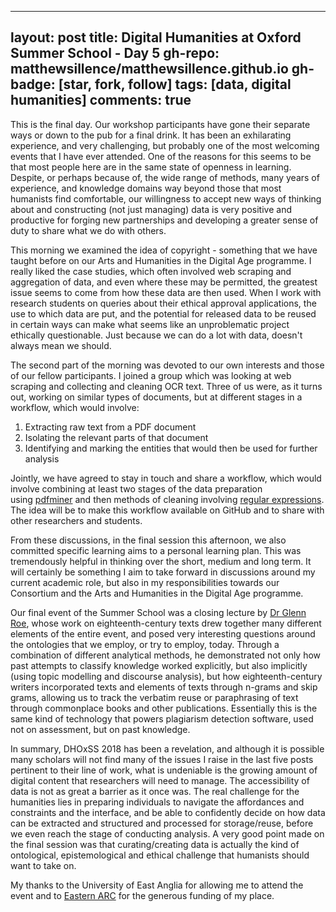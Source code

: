 
---
layout: post
title: Digital Humanities at Oxford Summer School - Day 5
gh-repo: matthewsillence/matthewsillence.github.io
gh-badge: [star, fork, follow]
tags: [data, digital humanities]
comments: true
---
This is the final day. Our workshop participants have gone their separate ways or down to the pub for a final drink. It has been an exhilarating experience, and very challenging, but probably one of the most welcoming events that I have ever attended. One of the reasons for this seems to be that most people here are in the same state of openness in learning. Despite, or perhaps because of, the wide range of methods, many years of experience, and knowledge domains way beyond those that most humanists find comfortable, our willingness to accept new ways of thinking about and constructing (not just managing) data is very positive and productive for forging new partnerships and developing a greater sense of duty to share what we do with others.  
  
This morning we examined the idea of copyright - something that we have taught before on our Arts and Humanities in the Digital Age programme. I really liked the case studies, which often involved web scraping and aggregation of data, and even where these may be permitted, the greatest issue seems to come from how these data are then used. When I work with research students on queries about their ethical approval applications, the use to which data are put, and the potential for released data to be reused in certain ways can make what seems like an unproblematic project ethically questionable. Just because we can do a lot with data, doesn't always mean we should.  
  
The second part of the morning was devoted to our own interests and those of our fellow participants. I joined a group which was looking at web scraping and collecting and cleaning OCR text. Three of us were, as it turns out, working on similar types of documents, but at different stages in a workflow, which would involve:  

1. Extracting raw text from a PDF document
2. Isolating the relevant parts of that document
3. Identifying and marking the entities that would then be used for further analysis

Jointly, we have agreed to stay in touch and share a workflow, which would involve combining at least two stages of the data preparation using [pdfminer](https://github.com/euske/pdfminer) and then methods of cleaning involving [regular expressions](https://programminghistorian.org/en/lessons/cleaning-ocrd-text-with-regular-expressions). The idea will be to make this workflow available on GitHub and to share with other researchers and students.

From these discussions, in the final session this afternoon, we also committed specific learning aims to a personal learning plan. This was tremendously helpful in thinking over the short, medium and long term. It will certainly be something I aim to take forward in discussions around my current academic role, but also in my responsibilities towards our Consortium and the Arts and Humanities in the Digital Age programme.

Our final event of the Summer School was a closing lecture by [Dr Glenn Roe](https://www.glennroe.net/), whose work on eighteenth-century texts drew together many different elements of the entire event, and posed very interesting questions around the ontologies that we employ, or try to employ, today. Through a combination of different analytical methods, he demonstrated not only how past attempts to classify knowledge worked explicitly, but also implicitly (using topic modelling and discourse analysis), but how eighteenth-century writers incorporated texts and elements of texts through n-grams and skip grams, allowing us to track the verbatim reuse or paraphrasing of text through commonplace books and other publications. Essentially this is the same kind of technology that powers plagiarism detection software, used not on assessment, but on past knowledge.

In summary, DHOxSS 2018 has been a revelation, and although it is possible many scholars will not find many of the issues I raise in the last five posts pertinent to their line of work, what is undeniable is the growing amount of digital content that researchers will need to manage. The accessibility of data is not as great a barrier as it once was. The real challenge for the humanities lies in preparing individuals to navigate the affordances and constraints and the interface, and be able to confidently decide on how data can be extracted and structured and processed for storage/reuse, before we even reach the stage of conducting analysis. A very good point made on the final session was that curating/creating data is actually the kind of ontological, epistemological and ethical challenge that humanists should want to take on. 

My thanks to the University of East Anglia for allowing me to attend the event and to [Eastern ARC](http://easternarc.ac.uk/) for the generous funding of my place.